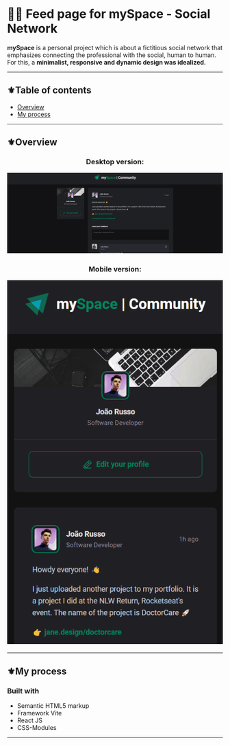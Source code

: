 # 🧑‍💻 Feed page for mySpace - Social Network

<p><strong>mySpace</strong> is a personal project which is about a fictitious social network that emphasizes connecting the professional with the social, human to human. For this, a <strong>minimalist, responsive and dynamic design was idealized.</strong></p>

----------------------------------------------------------------

## ⚜️Table of contents

- [Overview](#overview)
- [My process](#my-process)
----
## ⚜️Overview

<h3 align="center">
Desktop version:

![](./src/assets/images/desktop-v.gif)
</h3>
<h3 align="center">
Mobile version:

![](./src/assets/images/mobile-v.gif)
</h3>

----------------------------------------------------------------

## ⚜️My process

### Built with

- Semantic HTML5 markup
- Framework Vite
- React JS
- CSS-Modules

----------------------------------------------------------------
